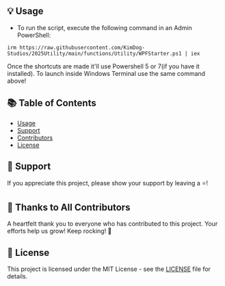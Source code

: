 ## 💡 Usage

- To run the script, execute the following command in an Admin PowerShell:

`irm https://raw.githubusercontent.com/KimDog-Studios/2025Utility/main/functions/Utility/WPFStarter.ps1 | iex`

Once the shortcuts are made it'll use Powershell 5 or 7(if you have it installed). To launch inside Windows Terminal use the same command above!

## 📚 Table of Contents
- [Usage](#-usage)
- [Support](#-support)
- [Contributors](#-thanks-to-all-contributors)
- [License](#-license)

## 💖 Support

If you appreciate this project, please show your support by leaving a ⭐️!

## 🏅 Thanks to All Contributors

A heartfelt thank you to everyone who has contributed to this project. Your efforts help us grow! Keep rocking! 🍻

## 📄 License
This project is licensed under the MIT License - see the [LICENSE](LICENSE) file for details.
